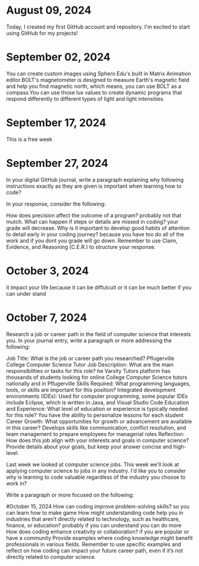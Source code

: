 # August 09, 2024

Today, I created my first GitHub account and repository. I'm excited to start using GitHub for my projects!

# September 02, 2024
You can create custom images using Sphero Edu's built in Matrix Animation editor.BOLT's magnetometer is designed to measure
Earth's magnetic field and help you find magnetic north, which means, you can use
BOLT as a compass.You can use those lux values to create dynamic programs that respond differently to different types of light and light intensities.

# September 17, 2024
This is a free week

# September 27, 2024
In your digital GitHub journal, write a paragraph explaining why following instructions exactly as they are given is important when learning how to code?

In your response, consider the following:

How does precision affect the outcome of a program?
probably not that mutch.
What can happen if steps or details are missed in coding?
your grade will decrease.
Why is it important to develop good habits of attention to detail early in your coding journey?
because you have too do all of the work and if you dont you grade will go down.
Remember to use Claim, Evidence, and Reasoning (C.E.R.) to structure your response.

# October 3, 2024
it impact your life because it can be diffulcult or it can be much better if you can under stand

# October 7, 2024
Research a job or career path in the field of computer science that interests you. In your journal entry, write a paragraph or more addressing the following:

Job Title: What is the job or career path you researched?
Pflugerville College Computer Science Tutor
Job Description: What are the main responsibilities or tasks for this role?
he Varsity Tutors platform has thousands of students looking for online College Computer Science tutors nationally and in Pflugerville
Skills Required: What programming languages, tools, or skills are important for this position?
Integrated development environments (IDEs): Used for computer programming, some popular IDEs include Eclipse, which is written in Java, and Visual Studio Code 
Education and Experience: What level of education or experience is typically needed for this role?
You have the ability to personalize lessons for each student
Career Growth: What opportunities for growth or advancement are available in this career?
Develops skills like communication, conflict resolution, and team management to prepare employees for managerial roles
Reflection: How does this job align with your interests and goals in computer science?
Provide details about your goals, but keep your answer concise and high-level. 

Last week we looked at computer science jobs. This week we'll look at applying computer science to jobs in any industry. I'd like you to consider why is learning to code valuable regardless of the industry you choose to work in?

Write a paragraph or more focused on the following:

#October 15, 2024
How can coding improve problem-solving skills?
so you can learn how to make game
How might understanding code help you in industries that aren’t directly related to technology, such as healthcare, finance, or education?
probably if you can understand you can do more
How does coding enhance creativity or collaboration?
if you are popular or have a community
Provide examples where coding knowledge might benefit professionals in various fields. Remember to use specific examples and reflect on how coding can impact your future career path, even if it’s not directly related to computer science.

